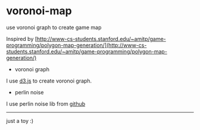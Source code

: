 voronoi-map
===========

use voronoi graph to create game map

Inspired by [http://www-cs-students.stanford.edu/~amitp/game-programming/polygon-map-generation/](http://www-cs-students.stanford.edu/~amitp/game-programming/polygon-map-generation/)

- voronoi graph

I use [d3.js](http://d3js.org/) to create voronoi graph.

- perlin noise

I use perlin noise lib from [github](https://github.com/lebesnec/island.js)

-----------------------

just a toy :)
